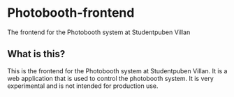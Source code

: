# Photobooth-frontend
The frontend for the Photobooth system at Studentpuben Villan

## What is this?
This is the frontend for the Photobooth system at Studentpuben Villan. It is a web application that is used to control the photobooth system. It is very experimental and is not intended for production use.